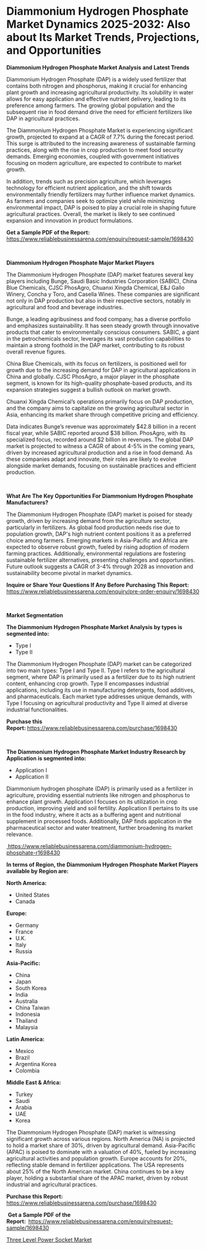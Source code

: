 <p><h1>Diammonium Hydrogen Phosphate Market Dynamics 2025-2032: Also about Its Market Trends, Projections, and Opportunities</h1></p><p><strong>Diammonium Hydrogen Phosphate Market Analysis and Latest Trends</strong></p>
<p><p>Diammonium Hydrogen Phosphate (DAP) is a widely used fertilizer that contains both nitrogen and phosphorus, making it crucial for enhancing plant growth and increasing agricultural productivity. Its solubility in water allows for easy application and effective nutrient delivery, leading to its preference among farmers. The growing global population and the subsequent rise in food demand drive the need for efficient fertilizers like DAP in agricultural practices.</p><p>The Diammonium Hydrogen Phosphate Market is experiencing significant growth, projected to expand at a CAGR of 7.7% during the forecast period. This surge is attributed to the increasing awareness of sustainable farming practices, along with the rise in crop production to meet food security demands. Emerging economies, coupled with government initiatives focusing on modern agriculture, are expected to contribute to market growth. </p><p>In addition, trends such as precision agriculture, which leverages technology for efficient nutrient application, and the shift towards environmentally friendly fertilizers may further influence market dynamics. As farmers and companies seek to optimize yield while minimizing environmental impact, DAP is poised to play a crucial role in shaping future agricultural practices. Overall, the market is likely to see continued expansion and innovation in product formulations.</p></p>
<p><strong>Get a Sample PDF of the Report:&nbsp;</strong> <a href="https://www.reliablebusinessarena.com/enquiry/request-sample/1698430?utm_campaign=3251&utm_medium=2&utm_source=Github&utm_content=ia&utm_term=27032025&utm_id=diammonium-hydrogen-phosphate">https://www.reliablebusinessarena.com/enquiry/request-sample/1698430</a></p>
<p>&nbsp;</p>
<p><strong>Diammonium Hydrogen Phosphate Major Market Players</strong></p>
<p><p>The Diammonium Hydrogen Phosphate (DAP) market features several key players including Bunge, Saudi Basic Industries Corporation (SABIC), China Blue Chemicals, CJSC PhosAgro, Chuanxi Xingda Chemical, E&J Gallo Winery, Concha y Toro, and Casella Wines. These companies are significant not only in DAP production but also in their respective sectors, notably in agricultural and food and beverage industries.</p><p>Bunge, a leading agribusiness and food company, has a diverse portfolio and emphasizes sustainability. It has seen steady growth through innovative products that cater to environmentally conscious consumers. SABIC, a giant in the petrochemicals sector, leverages its vast production capabilities to maintain a strong foothold in the DAP market, contributing to its robust overall revenue figures.</p><p>China Blue Chemicals, with its focus on fertilizers, is positioned well for growth due to the increasing demand for DAP in agricultural applications in China and globally. CJSC PhosAgro, a major player in the phosphate segment, is known for its high-quality phosphate-based products, and its expansion strategies suggest a bullish outlook on market growth.</p><p>Chuanxi Xingda Chemical’s operations primarily focus on DAP production, and the company aims to capitalize on the growing agricultural sector in Asia, enhancing its market share through competitive pricing and efficiency.</p><p>Data indicates Bunge’s revenue was approximately $42.8 billion in a recent fiscal year, while SABIC reported around $38 billion. PhosAgro, with its specialized focus, recorded around $2 billion in revenues. The global DAP market is projected to witness a CAGR of about 4-5% in the coming years, driven by increased agricultural production and a rise in food demand. As these companies adapt and innovate, their roles are likely to evolve alongside market demands, focusing on sustainable practices and efficient production.</p></p>
<p>&nbsp;</p>
<p><strong>What Are The Key Opportunities For Diammonium Hydrogen Phosphate Manufacturers?</strong></p>
<p><p>The Diammonium Hydrogen Phosphate (DAP) market is poised for steady growth, driven by increasing demand from the agriculture sector, particularly in fertilizers. As global food production needs rise due to population growth, DAP's high nutrient content positions it as a preferred choice among farmers. Emerging markets in Asia-Pacific and Africa are expected to observe robust growth, fueled by rising adoption of modern farming practices. Additionally, environmental regulations are fostering sustainable fertilizer alternatives, presenting challenges and opportunities. Future outlook suggests a CAGR of 3-4% through 2028 as innovation and sustainability become pivotal in market dynamics.</p></p>
<p><strong>Inquire or Share Your Questions If Any Before Purchasing This Report:</strong> <a href="https://www.reliablebusinessarena.com/enquiry/pre-order-enquiry/1698430?utm_campaign=3251&utm_medium=2&utm_source=Github&utm_content=ia&utm_term=27032025&utm_id=diammonium-hydrogen-phosphate">https://www.reliablebusinessarena.com/enquiry/pre-order-enquiry/1698430</a></p>
<p>&nbsp;</p>
<p><strong>Market Segmentation</strong></p>
<p><strong>The Diammonium Hydrogen Phosphate Market Analysis by types is segmented into:</strong></p>
<p><ul><li>Type I</li><li>Type II</li></ul></p>
<p><p>The Diammonium Hydrogen Phosphate (DAP) market can be categorized into two main types: Type I and Type II. Type I refers to the agricultural segment, where DAP is primarily used as a fertilizer due to its high nutrient content, enhancing crop growth. Type II encompasses industrial applications, including its use in manufacturing detergents, food additives, and pharmaceuticals. Each market type addresses unique demands, with Type I focusing on agricultural productivity and Type II aimed at diverse industrial functionalities.</p></p>
<p><strong>Purchase this Report:&nbsp;</strong><a href="https://www.reliablebusinessarena.com/purchase/1698430?utm_campaign=3251&utm_medium=2&utm_source=Github&utm_content=ia&utm_term=27032025&utm_id=diammonium-hydrogen-phosphate">https://www.reliablebusinessarena.com/purchase/1698430</a></p>
<p>&nbsp;</p>
<p><strong>The Diammonium Hydrogen Phosphate Market Industry Research by Application is segmented into:</strong></p>
<p><ul><li>Application I</li><li>Application II</li></ul></p>
<p><p>Diammonium hydrogen phosphate (DAP) is primarily used as a fertilizer in agriculture, providing essential nutrients like nitrogen and phosphorus to enhance plant growth. Application I focuses on its utilization in crop production, improving yield and soil fertility. Application II pertains to its use in the food industry, where it acts as a buffering agent and nutritional supplement in processed foods. Additionally, DAP finds application in the pharmaceutical sector and water treatment, further broadening its market relevance. </p></p>
<p><a href="https://www.reliablebusinessarena.com/diammonium-hydrogen-phosphate-r1698430?utm_campaign=3251&utm_medium=2&utm_source=Github&utm_content=ia&utm_term=27032025&utm_id=diammonium-hydrogen-phosphate">&nbsp;https://www.reliablebusinessarena.com/diammonium-hydrogen-phosphate-r1698430</a></p>
<p><strong>In terms of Region, the Diammonium Hydrogen Phosphate Market Players available by Region are:</strong></p>
<p>
    <p> <strong> North America: </strong>
        <ul>
            <li>United States</li>
            <li>Canada</li>
        </ul>
        </p> 
    <p> <strong> Europe: </strong>
        <ul>
            <li>Germany</li>
            <li>France</li>
            <li>U.K.</li>
            <li>Italy</li>
            <li>Russia</li>
        </ul>
        </p> 
    <p> <strong> Asia-Pacific: </strong>
        <ul>
            <li>China</li>
            <li>Japan</li>
            <li>South Korea</li>
            <li>India</li>
            <li>Australia</li>
            <li>China Taiwan</li>
            <li>Indonesia</li>
            <li>Thailand</li>
            <li>Malaysia</li>
        </ul>
        </p> 
    <p> <strong> Latin America: </strong>
        <ul>
            <li>Mexico</li>
            <li>Brazil</li>
            <li>Argentina Korea</li>
            <li>Colombia</li>
        </ul>
        </p> 
    <p> <strong> Middle East & Africa: </strong>
        <ul>
            <li>Turkey</li>
            <li>Saudi</li>
            <li>Arabia</li>
            <li>UAE</li>
            <li>Korea</li>
        </ul>
    </p>
    </p>
<p><p>The Diammonium Hydrogen Phosphate (DAP) market is witnessing significant growth across various regions. North America (NA) is projected to hold a market share of 30%, driven by agricultural demand. Asia-Pacific (APAC) is poised to dominate with a valuation of 40%, fueled by increasing agricultural activities and population growth. Europe accounts for 20%, reflecting stable demand in fertilizer applications. The USA represents about 25% of the North American market. China continues to be a key player, holding a substantial share of the APAC market, driven by robust industrial and agricultural practices.</p></p>
<p><strong>Purchase this Report: </strong><a href="https://www.reliablebusinessarena.com/purchase/1698430?utm_campaign=3251&utm_medium=2&utm_source=Github&utm_content=ia&utm_term=27032025&utm_id=diammonium-hydrogen-phosphate">https://www.reliablebusinessarena.com/purchase/1698430</a></p>
<p>&nbsp;<strong>Get a Sample PDF of the Report:&nbsp;&nbsp;</strong><a href="https://www.reliablebusinessarena.com/enquiry/request-sample/1698430?utm_campaign=3251&utm_medium=2&utm_source=Github&utm_content=ia&utm_term=27032025&utm_id=diammonium-hydrogen-phosphate">https://www.reliablebusinessarena.com/enquiry/request-sample/1698430</a></p>
<p><strong></strong></p>
<p><p><a href="https://github.com/maseykokosq1/Market-Research-Report-List-1/blob/main/three-level-power-socket-market.md?utm_campaign=3251&utm_medium=2&utm_source=Github&utm_content=ia&utm_term=27032025&utm_id=diammonium-hydrogen-phosphate">Three Level Power Socket Market</a></p></p>